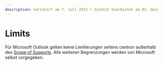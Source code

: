 ```yaml
---
description: Validiert am 7. Juli 2023 • Zuletzt bearbeitet am 01. Dezember 2023
---
```


# Limits

Für Microsoft Outlook gelten keine Limitierungen seitens centron außerhalb des [Scope of Supports](scope-of-support.md). Alle weiteren Begrenzungen werden von Microsoft selbst vorgegeben. &#x20;

